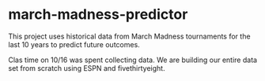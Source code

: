 # march-madness-predictor
This project uses historical data from March Madness tournaments for the last 10 years to predict future outcomes.

Clas time on 10/16 was spent collecting data. We are building our entire data set from scratch using ESPN and fivethirtyeight. 